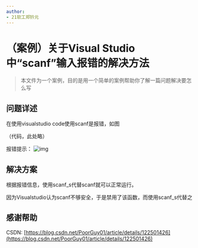 ```yaml
---
author: 
- 21软工郑钤元
---
```

# （案例）关于Visual Studio 中“scanf”输入报错的解决方法
> 本文件为一个案例，目的是用一个简单的案例帮助你了解一篇问题解决要怎么写

## 问题详述

在使用visualstudio code使用scanf是报错，如图

（代码，此处略）

报错提示：
![img](https://camo.githubusercontent.com/5c0ad71f026858a1fc8cf38dd4220997c7ca2ee02c61a7dfa9d4373c4dd1b0c0/68747470733a2f2f696d672d626c6f672e6373646e696d672e636e2f66386165326561303534316534653961396530316637373533336232353062632e706e673f782d6f73732d70726f636573733d696d6167652f77617465726d61726b2c747970655f643346354c58706c626d686c61512c736861646f775f35302c746578745f51314e455469424155473976636b6431655441782c73697a655f32302c636f6c6f725f4646464646462c745f37302c675f73652c785f3136)

## 解决方案

根据报错信息，使用scanf_s代替scanf就可以正常运行。

因为Visualstudio认为scanf不够安全，于是禁用了该函数，而使用scanf_s代替之

## 感谢帮助

CSDN: [https://blog.csdn.net/PoorGuy01/article/details/122501426](https://blog.csdn.net/PoorGuy01/article/details/122501426)